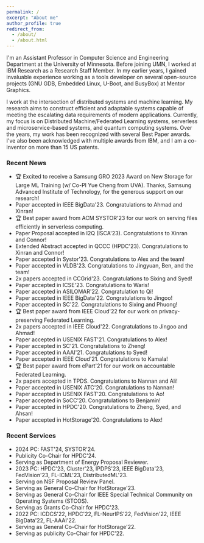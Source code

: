 ```yaml
---
permalink: /
excerpt: "About me"
author_profile: true
redirect_from: 
  - /about/
  - /about.html
---
```

<head>
<!-- Google tag (gtag.js) -->
<script async src="https://www.googletagmanager.com/gtag/js?id=G-P7NJMYKVS8"></script>
<script>
  window.dataLayer = window.dataLayer || [];
  function gtag(){dataLayer.push(arguments);}
  gtag('js', new Date());

  gtag('config', 'G-P7NJMYKVS8');
</script>
</head>

I'm an Assistant Professor in Computer Science and Engineering Department at the University of Minnesota. Before joining UMN, I worked at IBM Research as a Research Staff Member. In my earlier years, I gained invaluable experience working as a tools developer on several open-source projects (GNU GDB, Embedded Linux, U-Boot, and BusyBox) at Mentor Graphics.

I work at the intersection of distributed systems and machine learning. My research aims to construct efficient and adaptable systems capable of meeting the escalating data requirements of modern applications. Currently, my focus is on Distributed Machine/Federated Learning systems, serverless and microservice-based systems, and quantum computing systems. Over the years, my work has been recognized with several Best Paper awards. I've also been acknowledged with multiple awards from IBM, and I am a co-inventor on more than 15 US patents.

### Recent News
* 🏆 Excited to receive a Samsung GRO 2023 Award on New Storage for Large ML Training (w/ Co-PI Yue Cheng from UVA). Thanks, Samsung Advanced Institute of Technology, for the generous support on our research! 
* Paper accepted in IEEE BigData'23. Congratulations to Ahmad and Xinran!
* 🏆 Best paper award from ACM SYSTOR'23 for our work on serving files efficiently in serverless computing.
* Paper Proposal accepted in I2Q (ISCA'23). Congratulations to Xinran and Connor!
* Extended Abstract accepted in QCCC (HPDC'23). Congratulations to Xinran and Connor!
* Paper accepted in Systor'23. Congratulations to Alex and the team!
* Paper accepted in VLDB'23. Congratulations to Jingyuan, Ben, and the team!
* 2x papers accepted in CCGrid'23. Congratulations to Sixing and Syed!
* Paper accepted in ICSE'23. Congratulations to Waris!
* Paper accepted in ASILOMAR'22. Congratulation to Qi!
* Paper accepted in IEEE BigData'22. Congratulations to Jingoo!
* Paper accepted in SC'22. Congratulations to Sixing and Phuong!
* 🏆 Best paper award from IEEE Cloud'22 for our work on privacy-preserving Federated Learning.
* 2x papers accepted in IEEE Cloud'22. Congratulations to Jingoo and Ahmad!
* Paper accepted in USENIX FAST'21. Congratulations to Alex!
* Paper accepted in SC'21. Congratulations to Zheng!
* Paper accepted in AAAI'21. Congratulations to Syed!
* Paper accepted in IEEE Cloud'21. Congratulations to Kamala!
* 🏆 Best paper award from ePart'21 for our work on accountable Federated Learning.
* 2x papers accepted in TPDS. Congratulations to Nannan and Ali!
* Paper accepted in USENIX ATC'20. Congratulations to Nannan!
* Paper accepted in USENIX FAST'20. Congratulations to Ao!
* Paper accepted in SoCC'20. Congratulations to Benjamin!
* Paper accepted in HPDC'20. Congratulations to Zheng, Syed, and Ahsan!
* Paper accepted in HotStorage'20. Congratulations to Alex!


### Recent Services
* 2024 PC: FAST'24, SYSTOR'24.
* Publicity Co-Chair for HPDC'24.
* Serving as Department of Energy Proposal Reviewer.
* 2023 PC: HPDC'23, Cluster'23, IPDPS'23, IEEE BigData'23, FedVision'23, FL-ICML'23, DistributedML'23.
* Serving on NSF Proposal Review Panel.
* Serving as General Co-Chair for HotStorage'23.
* Serving as General Co-Chair for IEEE Special Technical Community on Operating Systems (STCOS).
* Serving as Grants Co-Chair for HPDC'23.
* 2022 PC: ICDCS'22, HPDC'22, FL-NeurIPS'22, FedVision'22, IEEE BigData'22, FL-AAAI'22.
* Serving as General Co-Chair for HotStorage'22.
* Serving as publicity Co-Chair for HPDC'22.

  
